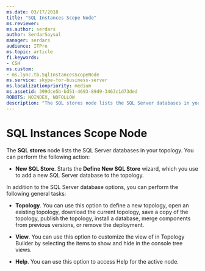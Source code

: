```yaml
---
ms.date: 03/17/2018
title: "SQL Instances Scope Node"
ms.reviewer: 
ms.author: serdars
author: SerdarSoysal
manager: serdars
audience: ITPro
ms.topic: article
f1.keywords:
- CSH
ms.custom:
- ms.lync.tb.SqlInstancesScopeNode
ms.service: skype-for-business-server
ms.localizationpriority: medium
ms.assetid: 399dce5b-bd51-4693-89d9-3463c1d73ded
ROBOTS: NOINDEX, NOFOLLOW
description: "The SQL stores node lists the SQL Server databases in your topology. You can perform the following action:"
---
```


# SQL Instances Scope Node
 
The **SQL stores** node lists the SQL Server databases in your topology. You can perform the following action:
  
- **New SQL Store**. Starts the **Define New SQL Store** wizard, which you use to add a new SQL Server database to the topology.
    
In addition to the SQL Server database options, you can perform the following general tasks:
  
- **Topology**. You can use this option to define a new topology, open an existing topology, download the current topology, save a copy of the topology, publish the topology, install a database, merge components from previous versions, or remove the deployment.
    
- **View**. You can use this option to customize the view of in Topology Builder by selecting the items to show and hide in the console tree views.
    
- **Help**. You can use this option to access Help for the active node.
    


